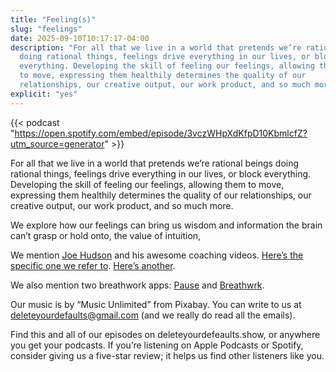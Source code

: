 ```yaml
---
title: "Feeling(s)"
slug: "feelings"
date: 2025-09-10T10:17:17-04:00
description: "For all that we live in a world that pretends we’re rational beings
  doing rational things, feelings drive everything in our lives, or block
  everything. Developing the skill of feeling our feelings, allowing them
  to move, expressing them healthily determines the quality of our
  relationships, our creative output, our work product, and so much more."
explicit: "yes"
---
```


{{< podcast "https://open.spotify.com/embed/episode/3vczWHpXdKfpD10KbmlcfZ?utm_source=generator" >}}

For all that we live in a world that pretends we’re rational beings
doing rational things, feelings drive everything in our lives, or block
everything. Developing the skill of feeling our feelings, allowing them
to move, expressing them healthily determines the quality of our
relationships, our creative output, our work product, and so much more.

We explore how our feelings can bring us wisdom and information the
brain can’t grasp or hold onto, the value of intuition, 

We mention [Joe Hudson](https://www.youtube.com/c/ArtofAccomplishment)
and his awesome coaching videos. [Here’s the specific one we refer
to](https://www.youtube.com/watch?v=htYNDwMXZNU). [Here’s
another](https://www.youtube.com/watch?v=11Pbk6WyqTU).

We also mention two breathwork apps:
[Pause](https://www.pausebreathwork.com) and
[Breathwrk](https://www.breathwrk.com).

Our music is by “Music Unlimited” from Pixabay. You can write to us at
<deleteyourdefaults@gmail.com> (and we really do read all the emails).

Find this and all of our episodes on deleteyourdefeaults.show, or
anywhere you get your podcasts. If you’re listening on Apple Podcasts or
Spotify, consider giving us a five-star review; it helps us find other
listeners like you.
